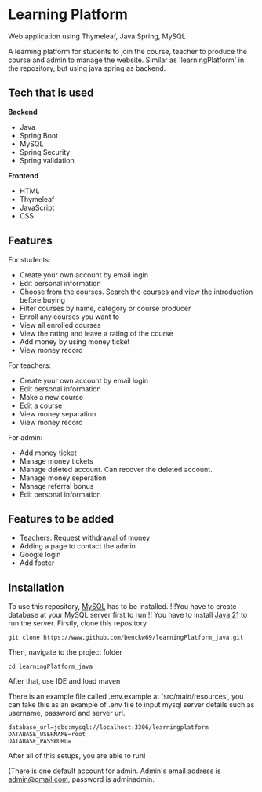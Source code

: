 # Learning Platform
Web application using Thymeleaf, Java Spring, MySQL

A learning platform for students to join the course, teacher to produce the course and admin to manage the website.
Similar as 'learningPlatform' in the repository, but using java spring as backend.

## Tech that is used
**Backend**
- Java
- Spring Boot
- MySQL
- Spring Security
- Spring validation

**Frontend**
- HTML
- Thymeleaf
- JavaScript
- CSS

## Features
For students:
* Create your own account by email login
* Edit personal information
* Choose from the courses.  Search the courses and view the introduction before buying
* Filter courses by name, category or course producer
* Enroll any courses you want to
* View all enrolled courses
* View the rating and leave a rating of the course
* Add money by using money ticket
* View money record

For teachers:
* Create your own account by email login
* Edit personal information
* Make a new course
* Edit a course
* View money separation
* View money record

For admin:
* Add money ticket
* Manage money tickets
* Manage deleted account.  Can recover the deleted account.
* Manage money seperation
* Manage referral bonus
* Edit personal information

## Features to be added
* Teachers: Request withdrawal of money
* Adding a page to contact the admin
* Google login
* Add footer

## Installation
To use this repository, [MySQL](https://dev.mysql.com/downloads/mysql/) has to be installed.
!!!You have to create database at your MySQL server first to run!!!
You have to install [Java 21](https://www.oracle.com/hk/java/technologies/downloads/#java21) to run the server.
Firstly, clone this repository
```
git clone https://www.github.com/benckw69/learningPlatform_java.git
```
Then, navigate to the project folder
```
cd learningPlatform_java 
```
After that, use IDE and load maven

There is an example file called .env.example at 'src/main/resources', you can take this as an example of .env file to input mysql server details such as username, password and server url.
```
database_url=jdbc:mysql://localhost:3306/learningplatform
DATABASE_USERNAME=root
DATABASE_PASSWORD=
```
After all of this setups, you are able to run!

(There is one default account for admin.  Admin's email address is admin@gmail.com, password is adminadmin.

